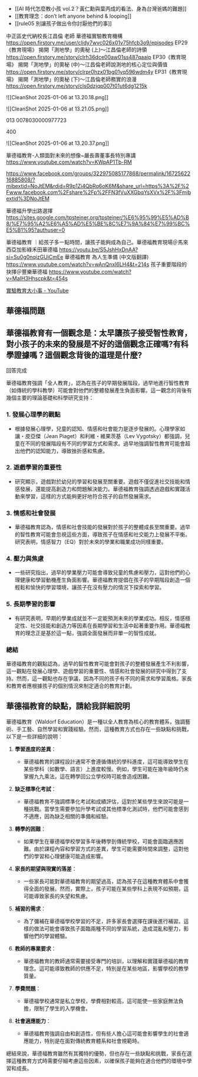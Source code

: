- [[AI 時代怎麼教小孩 vol.2？黃仁勳與葉丙成的看法、身為台灣爸媽的難題]]
- [[教育理念：don’t left anyone behind & looping]]
- [[rule05 別讓孩子做出令你討厭他們的事]]


中正區史代納校長江昌倫 老師
華德福實驗教育機構
https://open.firstory.me/user/clidy7wvc026x01v75hfcb3o9/episodes
EP29《教育現場》 揭開「測地學」的奧秘 (上)～江昌倫老師的詩領
https://open.firstory.me/story/clrh36dce00aw01ss487qaaip
EP30《教育現場》 揭開「測地學」的奧秘 (中)～江昌倫老師說測地的核心定位與價值
https://open.firstory.me/story/clrpr0hzx01bg01yq596wdm4y
EP31《教育現場》 揭開「測地學」的奧秘 (下)～江昌倫老師務實的浪漫
https://open.firstory.me/story/cls0dzjqp007t01ut6dg1215k


![[CleanShot 2025-01-06 at 13.20.18.png]]


![[CleanShot 2025-01-06 at 13.21.05.png]]


013
0078030000977723

400

![[CleanShot 2025-01-06 at 13.20.37.png]]

華德福教育-人類面對未來的想像~嚴長壽董事長特別專講
https://www.youtube.com/watch?v=KWpAP1Tb-RM

https://www.facebook.com/groups/322975085177868/permalink/1672562216885808/?mibextid=NoJtEM&rdid=R9p1Zi4QbRq6oK6M&share_url=https%3A%2F%2Fwww.facebook.com%2Fshare%2Fp%2FFN3fVuXXGbqYsXVx%2F%3Fmibextid%3DNoJtEM


華德福升學出路選擇
https://sites.google.com/tpsteiner.org/tpsteiner/%E6%95%99%E5%AD%B8/%E7%95%A2%E6%A5%AD%E5%BE%8C%E7%9A%84%E7%99%BC%E5%B1%95?authuser=0


華德福教育 ｜給孩子多一點時間，讓孩子能夠成為自己。華德福教育現場＠馬來西亞加影綠禾田華德福
https://youtu.be/S5JshHxDnAA?si=Su0g0nqizGUiCmEe
華德福教育 為人生準備 (中文版翻譯)
https://www.youtube.com/watch?v=wAnQnxl6LH4&t=214s
孩子重要階段的抉擇＠豐樂華德福
https://www.youtube.com/watch?v=MaIH3Hhscpk&t=454s


[實驗教育大小事 - YouTube](https://www.youtube.com/@%E5%AF%A6%E9%A9%97%E6%95%99%E8%82%B2%E5%A4%A7%E5%B0%8F%E4%BA%8B/videos)


## 華德福問題




## 華德福教育有一個觀念是：太早讓孩子接受智性教育，對小孩子的未來的發展是不好的這個觀念正確嗎?有科學證據嗎？這個觀念背後的道理是什麼?

回答完成

華德福教育強調「全人教育」，認為在孩子的早期發展階段，過早地進行智性教育（如傳統的學科教學）可能會對他們的整體發展產生負面影響。這一觀念的背後有幾個主要的理論基礎和科學研究支持：

### 1. **發展心理學的觀點**

- 根據發展心理學，兒童的認知、情感和社會能力是逐步發展的。心理學家如讓・皮亞傑（Jean Piaget）和利維・維果茨基（Lev Vygotsky）都強調，兒童在不同的發展階段有不同的學習方式和需求。過早地強調智性教育可能會超出他們的認知能力，導致挫折感和焦慮。

### 2. **遊戲學習的重要性**

- 研究顯示，遊戲對於幼兒的學習和發展至關重要。遊戲不僅促進社交技能和情感發展，還能提高創造力和問題解決能力。華德福教育強調透過遊戲和實踐活動來學習，這樣的方式能夠更好地符合孩子的自然發展需求。

### 3. **情感和社會發展**

- 華德福教育認為，情感和社會技能的發展對於孩子的整體成長至關重要。過早的智性教育可能會忽視這些方面，導致孩子在情感和社交能力上發展不平衡。研究表明，情感智力（EQ）對於未來的學業和職業成功同樣重要。

### 4. **壓力與焦慮**

- 一些研究指出，過早的學業壓力可能會導致兒童的焦慮和壓力，這對他們的心理健康和學習動機產生負面影響。華德福教育提倡在孩子的早期階段創造一個輕鬆和愉快的學習環境，讓孩子在沒有壓力的情況下探索和學習。

### 5. **長期學習的影響**

- 有研究表明，早期的學業成就並不一定能預測未來的學業成功。相反，情感穩定性、社交技能和創造力等因素在長期學習和生活中起著重要作用。華德福教育的理念正是基於這一點，強調全面發展而非單一的智性成就。

### 總結

華德福教育的觀點認為，過早的智性教育可能會對孩子的整體發展產生不利影響，這一觀點在發展心理學、遊戲學習的重要性、情感和社會發展的研究中得到了支持。然而，這一觀點也存在爭議，因為不同的孩子有不同的需求和學習風格。家長和教育者應根據孩子的個別情況來制定適合的教育計劃。



## 華德福教育的缺點，請給我詳細說明
	
華德福教育（Waldorf Education）是一種以全人教育為核心的教育體系，強調藝術、手工藝、自然學習和實踐經驗。然而，這種教育方式也存在一些缺點和挑戰，以下是一些詳細的說明：

1. **學習進度的差異**：
   - 華德福教育的課程設計通常不會遵循傳統的學科進度，這可能導致學生在某些學科（如數學、語言）上進度較慢。例如，學生可能在幾年級時仍未掌握九九乘法，這在轉學回公立學校時可能會造成困難。

2. **缺乏標準化考試**：
   - 華德福教育不強調標準化考試和成績評估，這對於某些學生來說可能是一種挑戰。當學生需要參加升學考試或其他標準化測試時，他們可能會感到不適應，因為缺乏相關的準備和經驗。

3. **轉學的困難**：
   - 如果學生在華德福學校學習多年後轉學到傳統學校，可能會面臨適應困難。由於課程內容和學習方式的差異，學生可能需要時間來調整，這對他們的學習和心理健康可能造成影響。

4. **家長的期望與現實的落差**：
   - 一些家長可能對華德福教育的期望過高，認為孩子在這種教育體系中會獲得全面的發展。然而，實際上，孩子可能在某些學科上表現不如預期，這可能導致家長的失望和焦慮。

5. **補習的需求**：
   - 為了彌補在華德福學校學習的不足，許多家長會選擇在課後進行補習。這樣的做法可能會導致孩子面臨兩種不同的學習系統，造成混亂和壓力，影響他們的學習體驗。

6. **教師的專業要求**：
   - 華德福教育的教師通常需要接受專門的培訓，以理解和實踐華德福的教育理念。這可能導致教師的供應不足，特別是在某些地區，影響學校的教學質量。

7. **學費問題**：
   - 華德福學校通常是私立學校，學費相對較高，這可能使一些家庭無法負擔，限制了學生的入學機會。

8. **社會適應能力**：
   - 華德福教育強調自由和創造性，但有些人擔心這可能會影響學生的社會適應能力，特別是在面對傳統教育體系和社會規範時。

總結來說，華德福教育雖然有其獨特的優勢，但也存在一些缺點和挑戰，家長在選擇這種教育方式時需要仔細考慮這些因素，以確保孩子能夠在適合他們的環境中學習和成長。
